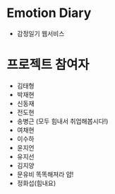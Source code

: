 # Emotion Diary

- 감정일기 웹서비스

# 프로젝트 참여자

- 김태형
- 박재현
- 신동재
- 전도현
- 송병근 (모두 힘내서 취업해봅시다!)
- 여채현
- 이수하
- 윤지언
- 유지선
- 김지양
- 문유비 똑똑해져라 얍!
- 정화섭(힘내요)
